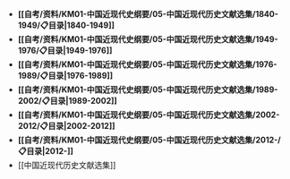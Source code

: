 - **[[自考/资料/KM01-中国近现代史纲要/05-中国近现代历史文献选集/1840-1949/📋目录|1840-1949]]**
- **[[自考/资料/KM01-中国近现代史纲要/05-中国近现代历史文献选集/1949-1976/📋目录|1949-1976]]**
- **[[自考/资料/KM01-中国近现代史纲要/05-中国近现代历史文献选集/1976-1989/📋目录|1976-1989]]**
- **[[自考/资料/KM01-中国近现代史纲要/05-中国近现代历史文献选集/1989-2002/📋目录|1989-2002]]**
- **[[自考/资料/KM01-中国近现代史纲要/05-中国近现代历史文献选集/2002-2012/📋目录|2002-2012]]**
- **[[自考/资料/KM01-中国近现代史纲要/05-中国近现代历史文献选集/2012-/📋目录|2012-]]**
- [[中国近现代历史文献选集]]
